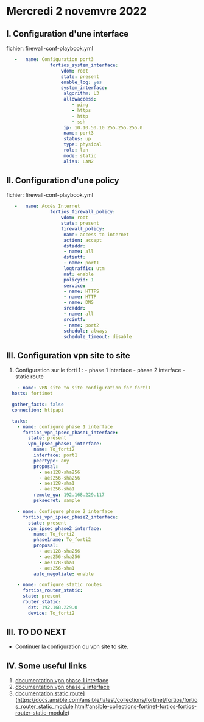 # Mercredi 2 novemvre 2022
## I. Configuration d'une interface
fichier: firewall-conf-playbook.yml
```yaml
   -   name: Configuration port3
                fortios_system_interface:
                    vdom: root
                    state: present
                    enable_log: yes
                    system_interface:
                     algorithm: L3
                     allowaccess:
                        - ping
                        - https
                        - http
                        - ssh
                     ip: 10.10.50.10 255.255.255.0
                     name: port3
                     status: up
                     type: physical
                     role: lan
                     mode: static
                     alias: LAN2
```

## II. Configuration d'une policy
fichier: firewall-conf-playbook.yml
```yaml
   -   name: Accès Internet
                fortios_firewall_policy:
                    vdom: root
                    state: present
                    firewall_policy:
                     name: access to internet
                     action: accept
                     dstaddr:
                     - name: all
                     dstintf:
                     - name: port1
                     logtraffic: utm
                     nat: enable
                     policyid: 1
                     service:
                     - name: HTTPS
                     - name: HTTP
                     - name: DNS
                     srcaddr:
                     - name: all
                     srcintf:
                     - name: port2
                     schedule: always
                     schedule_timeout: disable
```

## III. Configuration vpn site to site
  1. Configuration sur le forti 1 :
    - phase 1 interface
    - phase 2 interface
    - static route
```yaml
    - name: VPN site to site configuration for forti1
  hosts: fortinet

  gather_facts: false
  connection: httpapi

  tasks:
    - name: configure phase 1 interface
      fortios_vpn_ipsec_phase1_interface:
        state: present
        vpn_ipsec_phase1_interface:
          name: To_forti2
          interface: port1
          peertype: any
          proposal:
            - aes128-sha256 
            - aes256-sha256 
            - aes128-sha1
            - aes256-sha1
          remote_gw: 192.168.229.117
          psksecret: sample

    - name: Configure phase 2 interface
      fortios_vpn_ipsec_phase2_interface:
        state: present
        vpn_ipsec_phase2_interface:
          name: To_forti2
          phase1name: To_forti2
          proposal:
            - aes128-sha256 
            - aes256-sha256 
            - aes128-sha1
            - aes256-sha1
          auto_negotiate: enable

    - name: configure static routes
      fortios_router_static:
      state: present
      router_static:
        dst: 192.168.229.0
        device: To_forti2
```

## III. TO DO NEXT
- Continuer la configuration du vpn site to site.

## IV. Some useful links
1. [documentation vpn phase 1 interface](https://docs.ansible.com/ansible/latest/collections/fortinet/fortios/fortios_vpn_ipsec_phase1_interface_module.html#ansible-collections-fortinet-fortios-fortios-vpn-ipsec-phase1-interface-module)
2. [documentation vpn phase 2 interface]([https://www.youtube.com/watch?v=U5Y7_VIe6fs&t=151s](https://docs.ansible.com/ansible/latest/collections/fortinet/fortios/fortios_vpn_ipsec_phase2_interface_module.html#ansible-collections-fortinet-fortios-fortios-vpn-ipsec-phase2-interface-module))
3. [documentation static route](https://docs.ansible.com/ansible/latest/collections/fortinet/fortios/fortios_system_global_module.html#ansible-collections-fortinet-fortios-fortios-system-global-module)](https://docs.ansible.com/ansible/latest/collections/fortinet/fortios/fortios_router_static_module.html#ansible-collections-fortinet-fortios-fortios-router-static-module)

